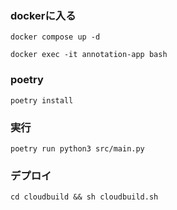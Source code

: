 ### dockerに入る
```
docker compose up -d
```
```
docker exec -it annotation-app bash
```

### poetry
```
poetry install
```

### 実行
```
poetry run python3 src/main.py
```

### デプロイ
```
cd cloudbuild && sh cloudbuild.sh
```